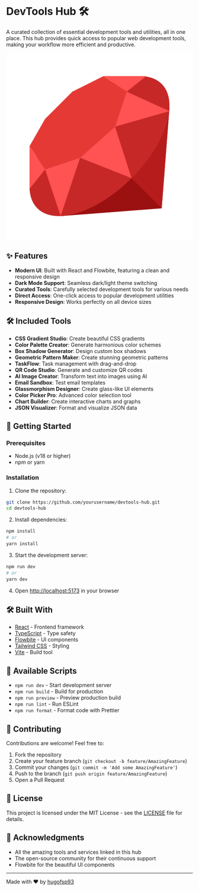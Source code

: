 # DevTools Hub 🛠️

A curated collection of essential development tools and utilities, all in one place. This hub provides quick access to popular web development tools, making your workflow more efficient and productive.

![DevTools Hub Preview](public/ruby.png)

## ✨ Features

- **Modern UI**: Built with React and Flowbite, featuring a clean and responsive design
- **Dark Mode Support**: Seamless dark/light theme switching
- **Curated Tools**: Carefully selected development tools for various needs
- **Direct Access**: One-click access to popular development utilities
- **Responsive Design**: Works perfectly on all device sizes

## 🛠️ Included Tools

- **CSS Gradient Studio**: Create beautiful CSS gradients
- **Color Palette Creator**: Generate harmonious color schemes
- **Box Shadow Generator**: Design custom box shadows
- **Geometric Pattern Maker**: Create stunning geometric patterns
- **TaskFlow**: Task management with drag-and-drop
- **QR Code Studio**: Generate and customize QR codes
- **AI Image Creator**: Transform text into images using AI
- **Email Sandbox**: Test email templates
- **Glassmorphism Designer**: Create glass-like UI elements
- **Color Picker Pro**: Advanced color selection tool
- **Chart Builder**: Create interactive charts and graphs
- **JSON Visualizer**: Format and visualize JSON data

## 🚀 Getting Started

### Prerequisites

- Node.js (v18 or higher)
- npm or yarn

### Installation

1. Clone the repository:
```bash
git clone https://github.com/yourusername/devtools-hub.git
cd devtools-hub
```

2. Install dependencies:
```bash
npm install
# or
yarn install
```

3. Start the development server:
```bash
npm run dev
# or
yarn dev
```

4. Open [http://localhost:5173](http://localhost:5173) in your browser

## 🛠️ Built With

- [React](https://reactjs.org/) - Frontend framework
- [TypeScript](https://www.typescriptlang.org/) - Type safety
- [Flowbite](https://flowbite.com/) - UI components
- [Tailwind CSS](https://tailwindcss.com/) - Styling
- [Vite](https://vitejs.dev/) - Build tool

## 📝 Available Scripts

- `npm run dev` - Start development server
- `npm run build` - Build for production
- `npm run preview` - Preview production build
- `npm run lint` - Run ESLint
- `npm run format` - Format code with Prettier

## 🤝 Contributing

Contributions are welcome! Feel free to:

1. Fork the repository
2. Create your feature branch (`git checkout -b feature/AmazingFeature`)
3. Commit your changes (`git commit -m 'Add some AmazingFeature'`)
4. Push to the branch (`git push origin feature/AmazingFeature`)
5. Open a Pull Request

## 📄 License

This project is licensed under the MIT License - see the [LICENSE](LICENSE) file for details.

## 🙏 Acknowledgments

- All the amazing tools and services linked in this hub
- The open-source community for their continuous support
- Flowbite for the beautiful UI components

---

Made with ❤️ by [hugofsp93](https://github.com/Hugofsp93)
